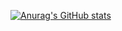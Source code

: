 [![Anurag's GitHub stats](https://github-readme-stats.vercel.app/api?username=rrsab)](https://github.com/anuraghazra/github-readme-stats)

